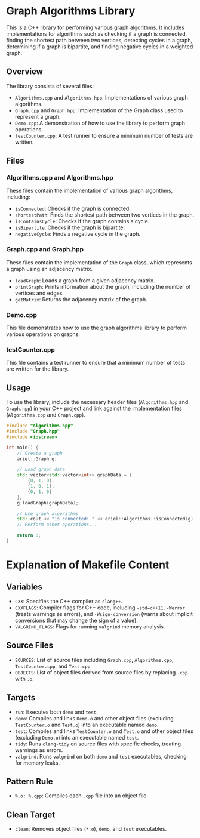 # Graph Algorithms Library

This is a C++ library for performing various graph algorithms. It includes implementations for algorithms such as checking if a graph is connected, finding the shortest path between two vertices, detecting cycles in a graph, determining if a graph is bipartite, and finding negative cycles in a weighted graph.

## Overview

The library consists of several files:

- `Algorithms.cpp` and `Algorithms.hpp`: Implementations of various graph algorithms.
- `Graph.cpp` and `Graph.hpp`: Implementation of the Graph class used to represent a graph.
- `Demo.cpp`: A demonstration of how to use the library to perform graph operations.
- `testCounter.cpp`: A test runner to ensure a minimum number of tests are written.

## Files

### Algorithms.cpp and Algorithms.hpp

These files contain the implementation of various graph algorithms, including:

- `isConnected`: Checks if the graph is connected.
- `shortestPath`: Finds the shortest path between two vertices in the graph.
- `isContainsCycle`: Checks if the graph contains a cycle.
- `isBipartite`: Checks if the graph is bipartite.
- `negativeCycle`: Finds a negative cycle in the graph.

### Graph.cpp and Graph.hpp

These files contain the implementation of the `Graph` class, which represents a graph using an adjacency matrix.

- `loadGraph`: Loads a graph from a given adjacency matrix.
- `printGraph`: Prints information about the graph, including the number of vertices and edges.
- `getMatrix`: Returns the adjacency matrix of the graph.

### Demo.cpp

This file demonstrates how to use the graph algorithms library to perform various operations on graphs.

### testCounter.cpp

This file contains a test runner to ensure that a minimum number of tests are written for the library.

## Usage

To use the library, include the necessary header files (`Algorithms.hpp` and `Graph.hpp`) in your C++ project and link against the implementation files (`Algorithms.cpp` and `Graph.cpp`).

```cpp
#include "Algorithms.hpp"
#include "Graph.hpp"
#include <iostream>

int main() {
    // Create a graph
    ariel::Graph g;

    // Load graph data
    std::vector<std::vector<int>> graphData = {
        {0, 1, 0},
        {1, 0, 1},
        {0, 1, 0}
    };
    g.loadGraph(graphData);

    // Use graph algorithms
    std::cout << "Is connected: " << ariel::Algorithms::isConnected(g) << std::endl;
    // Perform other operations...

    return 0;
}
```

# Explanation of Makefile Content

## Variables
- `CXX`: Specifies the C++ compiler as `clang++`.
- `CXXFLAGS`: Compiler flags for C++ code, including `-std=c++11`, `-Werror` (treats warnings as errors), and `-Wsign-conversion` (warns about implicit conversions that may change the sign of a value).
- `VALGRIND_FLAGS`: Flags for running `valgrind` memory analysis.

## Source Files
- `SOURCES`: List of source files including `Graph.cpp`, `Algorithms.cpp`, `TestCounter.cpp`, and `Test.cpp`.
- `OBJECTS`: List of object files derived from source files by replacing `.cpp` with `.o`.

## Targets
- `run`: Executes both `demo` and `test`.
- `demo`: Compiles and links `Demo.o` and other object files (excluding `TestCounter.o` and `Test.o`) into an executable named `demo`.
- `test`: Compiles and links `TestCounter.o` and `Test.o` and other object files (excluding `Demo.o`) into an executable named `test`.
- `tidy`: Runs `clang-tidy` on source files with specific checks, treating warnings as errors.
- `valgrind`: Runs `valgrind` on both `demo` and `test` executables, checking for memory leaks.

## Pattern Rule
- `%.o: %.cpp`: Compiles each `.cpp` file into an object file.

## Clean Target
- `clean`: Removes object files (`*.o`), `demo`, and `test` executables.
